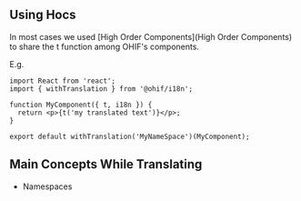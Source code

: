 Using Hocs
----------
In most cases we used [High Order Components](High Order Components) to share the t function among OHIF's components.

E.g.

```
import React from 'react';
import { withTranslation } from '@ohif/i18n';

function MyComponent({ t, i18n }) {
  return <p>{t('my translated text')}</p>;
}

export default withTranslation('MyNameSpace')(MyComponent);
```

Main Concepts While Translating
-------------------------------

* Namespaces

